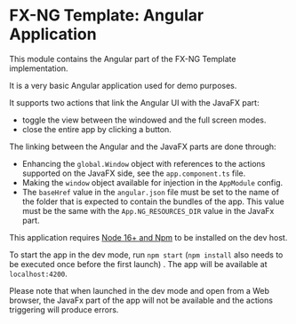 # FX-NG Template: Angular Application

This module contains the Angular part of the FX-NG Template implementation.

It is a very basic Angular application used for demo purposes.

It supports two actions that link the Angular UI with the JavaFX part:

* toggle the view between the windowed and the full screen modes.
* close the entire app by clicking a button.

The linking between the Angular and the JavaFX parts are done through:

* Enhancing the `global.Window` object with references to the actions supported on the JavaFX side, see
  the `app.component.ts` file.
* Making the `window` object available for injection in the `AppModule` config.
* The `baseHref` value in the `angular.json` file must be set to the name of the folder that is expected to contain the
  bundles of the app. This value must be the same with the `App.NG_RESOURCES_DIR` value in the JavaFx part.

This application requires [Node 16+ and Npm](https://nodejs.org) to be installed on the dev host.

To start the app in the dev mode, run `npm start` (`npm install` also needs to be executed once before the first launch)
. The app will be available at `localhost:4200`.

Please note that when launched in the dev mode and open from a Web browser, the JavaFx part of the app will not be
available and the actions triggering will produce errors.
